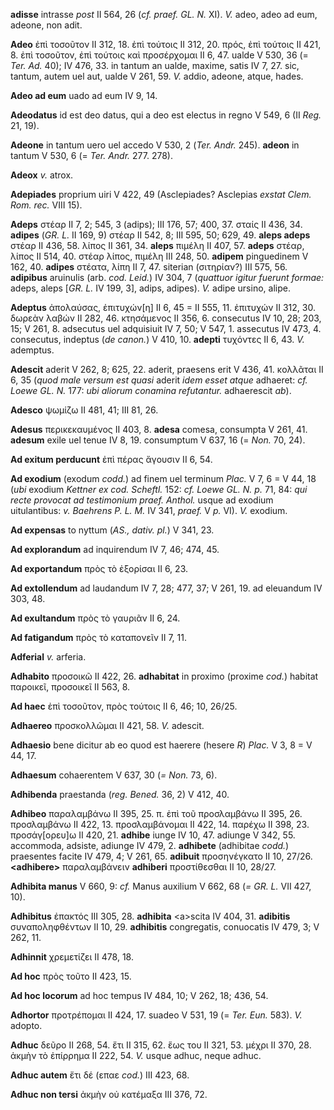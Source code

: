 **adisse** intrasse *post* II 564, 26 (*cf. praef. GL. N.* XI). *V.*
adeo, adeo ad eum, adeone, non adit.

**Adeo** ἐπὶ τοσοῦτον II 312, 18. ἐπὶ τούτοις II 312, 20. πρός, ἐπὶ
τούτοις II 421, 8. ἐπὶ τοσοῦτον, ἐπὶ τούτοις καὶ προσέρχομαι II 6, 47.
ualde V 530, 36 (= *Ter. Ad.* 40); IV 476, 33. in tantum an ualde,
maxime, satis IV 7, 27. sic, tantum, autem uel aut, ualde V 261, 59.
*V.* addio, adeone, atque, hades.

**Adeo ad eum** uado ad eum IV 9, 14.

**Adeodatus** id est deo datus, qui a deo est electus in regno V 549, 6
(II *Reg.* 21, 19).

**Adeone** in tantum uero uel accedo V 530, 2 (*Ter. Andr.* 245).
**adeon** in tantum V 530, 6 (= *Ter. Andr.* 277. 278).

**Adeox** *v.* atrox.

**Adepiades** proprium uiri V 422, 49 (Asclepiades? Asclepias *exstat
Clem. Rom. rec.* VIII 15).

**Adeps** στέαρ II 7, 2; 545, 3 (adips); III 176, 57; 400, 37. σταίς II
436, 34. **adipes** (*GR. L.* II 169, 9) στέαρ II 542, 8; III 595, 50;
629, 49. **aleps adeps** στέαρ II 436, 58. λίπος II 361, 34. **aleps**
πιμέλη II 407, 57. **adeps** στέαρ, λίπος II 514, 40. στέαρ λίπος,
πιμέλη III 248, 50. **adipem** pinguedinem V 162, 40. **adipes** στέατα,
λίπη II 7, 47. siterian (σιτηρίαν?) III 575, 56. **adipibus** aruinulis
(arb. *cod. Leid.*) IV 304, 7 (*quattuor igitur fuerunt formae:* adeps,
aleps [*GR. L.* IV 199, 3], adips, adipes). *V.* adipe ursino, alipe.

**Adeptus** ἀπολαύσας, ἐπιτυχών[η] II 6, 45 = II 555, 11. ἐπιτυχών II
312, 30. δωρεὰν λαβών II 282, 46. κτησάμενος II 356, 6. consecutus IV
10, 28; 203, 15; V 261, 8. adsecutus uel adquisiuit IV 7, 50; V 547, 1.
assecutus IV 473, 4. consecutus, indeptus (*de canon.*) V 410, 10.
**adepti** τυχόντες II 6, 43. *V.* ademptus.

**Adescit** aderit V 262, 8; 625, 22. aderit, praesens erit V 436, 41.
κολλᾶται II 6, 35 (*quod male versum est quasi* aderit *idem esset
atque* adhaeret: *cf. Loewe GL. N.* 177: *ubi aliorum conamina
refutantur.* adhaerescit *ab*).

**Adesco** ψωμίζω II 481, 41; III 81, 26.

**Adesus** περικεκαυμένος II 403, 8. **adesa** comesa, consumpta V 261,
41. **adesum** exile uel tenue IV 8, 19. consumptum V 637, 16 (= *Non.*
70, 24).

**Ad exitum perducunt** ἐπὶ πέρας ἄγουσιν II 6, 54.

**Ad exodium** (exodum *codd.*) ad finem uel terminum *Plac.* V 7, 6 = V
44, 18 (*ubi* exodium *Kettner ex cod. Scheftl.* 152: *cf. Loewe GL. N.
p.* 71, 84: *qui recte provocat ad testimonium praef. Anthol.* usque ad
exodium uitulantibus: *v. Baehrens P. L. M.* IV 341, *praef.* V *p.*
VI). *V.* exodium.

**Ad expensas** to nyttum (*AS., dativ. pl.*) V 341, 23.

**Ad explorandum** ad inquirendum IV 7, 46; 474, 45.

**Ad exportandum** πρὸς τὸ ἐξορίσαι II 6, 23.

**Ad extollendum** ad laudandum IV 7, 28; 477, 37; V 261, 19. ad
eleuandum IV 303, 48.

**Ad exultandum** πρὸς τὸ γαυριᾶν II 6, 24.

**Ad fatigandum** πρὸς τὸ καταπονεῖν II 7, 11.

**Adferial** *v.* arferia.

**Adhabito** προσοικῶ II 422, 26. **adhabitat** in proximo (proxime
*cod.*) habitat παροικεῖ, προσοικεῖ II 563, 8.

**Ad haec** ἐπὶ τοσοῦτον, πρὸς τούτοις II 6, 46; 10, 26/25.

**Adhaereo** προσκολλῶμαι II 421, 58. *V.* adescit.

**Adhaesio** bene dicitur ab eo quod est haerere (hesere *R*) *Plac.* V
3, 8 = V 44, 17.

**Adhaesum** cohaerentem V 637, 30 (*= Non.* 73, 6).

**Adhibenda** praestanda (*reg. Bened.* 36, 2) V 412, 40.

**Adhibeo** παραλαμβάνω II 395, 25. π. ἐπὶ τοῦ προσλαμβάνω II 395, 26.
προσλαμβάνω II 422, 13. προσλαμβάνομαι II 422, 14. παρέχω II 398, 23.
προσάγ[ορευ]ω II 420, 21. **adhibe** iunge IV 10, 47. adiunge V 342,
55. accommoda, adsiste, adiunge IV 479, 2. **adhibete** (adhibitae
*codd.*) praesentes facite IV 479, 4; V 261, 65. **adibuit**
προσηνέγκατο II 10, 27/26. **\<adhibere\>** παραλαμβάνειν **adhiberi**
προστίθεσθαι II 10, 28/27.

**Adhibita manus** V 660, 9: *cf.* Manus auxilium V 662, 68 (*= GR.
L.* VII 427, 10).

**Adhibitus** ἐπακτός III 305, 28. **adhibita** \<a\>scita IV 404, 31.
**adibitis** συναποληφθέντων II 10, 29. **adhibitis** congregatis,
conuocatis IV 479, 3; V 262, 11.

**Adhinnit** χρεμετίζει II 478, 18.

**Ad hoc** πρὸς τοῦτο II 423, 15.

**Ad hoc locorum** ad hoc tempus IV 484, 10; V 262, 18; 436, 54.

**Adhortor** προτρέπομαι II 424, 17. suadeo V 531, 19 (= *Ter. Eun.*
583). *V.* adopto.

**Adhuc** δεῦρο II 268, 54. ἔτι II 315, 62. ἕως του II 321, 53. μέχρι II
370, 28. ἀκμὴν τὸ ἐπίρρημα II 222, 54. *V.* usque adhuc, neque adhuc.

**Adhuc autem** ἔτι δέ (επαε *cod.*) III 423, 68.

**Adhuc non tersi** ἀκμὴν οὐ κατέμαξα III 376, 72.

